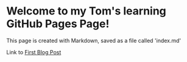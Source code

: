 # Welcome to my Tom's learning GitHub Pages Page!

This page is created with Markdown, saved as a file called 'index.md'


Link to <a href="_posts/first-blog.md">First Blog Post</a>
